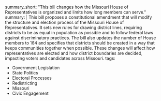 summary_short: "This bill changes how the Missouri House of Representatives is organized and limits how long members can serve."
summary: |
  This bill proposes a constitutional amendment that will modify the structure and election process of the Missouri House of Representatives. It sets new rules for drawing district lines, requiring districts to be as equal in population as possible and to follow federal laws against discriminatory practices. The bill also updates the number of House members to 164 and specifies that districts should be created in a way that keeps communities together when possible. These changes will affect how representatives are elected and how district boundaries are decided, impacting voters and candidates across Missouri.
tags:
  - Government Legislation
  - State Politics
  - Electoral Processes
  - Redistricting
  - Missouri
  - Civic Engagement
